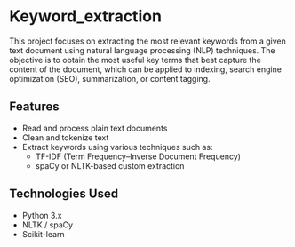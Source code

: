 # Keyword_extraction
This project focuses on extracting the most relevant keywords from a given text document using natural language processing (NLP) techniques. The objective is to obtain the most useful key terms that best capture the content of the document, which can be applied to indexing, search engine optimization (SEO), summarization, or content tagging.

##  Features
- Read and process plain text documents
- Clean and tokenize text
- Extract keywords using various techniques such as:
  - TF-IDF (Term Frequency–Inverse Document Frequency)
  - spaCy or NLTK-based custom extraction
    
##  Technologies Used
- Python 3.x
- NLTK / spaCy
- Scikit-learn

  
